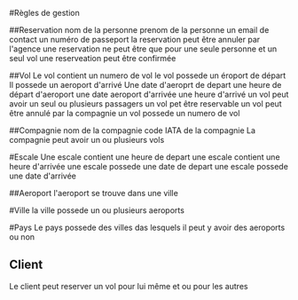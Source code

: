 #Règles de gestion 

##Reservation
nom de la personne 
prenom de la personne
un email de contact 
un numéro de passeport
la reservation peut être annuler par l'agence
une reservation ne peut être que pour une seule personne et un seul vol
une reserveation peut être confirmée 

##Vol
Le vol contient un numero de vol 
le vol possede un éroport de départ 
Il possede un aeroport d'arrivé 
Une date d'aeroprt de depart
une heure de départ d'aeroport
une date aeroport d'arrivée
une heure d'arrivé 
un vol peut avoir un seul ou plusieurs passagers
un vol pet être reservable 
un vol peut être annulé par la compagnie
un vol possede un numero de vol 


##Compagnie
nom de la compagnie 
code IATA de la compagnie 
La compagnie peut avoir un ou plusieurs vols 

#Escale
Une escale contient une heure de depart
une escale contient une heure d'arrivée 
une escale possede une date de depart 
une escale possede une date d'arrivée 

##Aeroport
l'aeroport se trouve dans une ville 

#Ville
la ville possede un ou plusieurs aeroports 

#Pays
Le pays possede des villes das lesquels il peut y avoir des aeroports ou non 

## Client
Le client peut reserver un vol pour lui même et ou pour les autres



